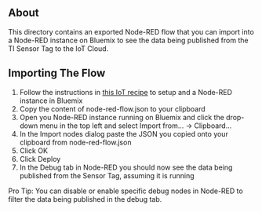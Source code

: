 ## About
This directory contains an exported Node-RED flow that you can import into a Node-RED instance
on Bluemix to see the data being published from the TI Sensor Tag to the IoT Cloud.

## Importing The Flow
1.  Follow the instructions in [this IoT recipe](https://www.ng.bluemix.net/docs/#services/IoT/index.html#iot180) 
to setup and a Node-RED instance in Bluemix
2.  Copy the content of node-red-flow.json to your clipboard
3.  Open you Node-RED instance running on Bluemix and click the drop-down menu in the top
left and select Import from... -> Clipboard...
4.  In the Import nodes dialog paste the JSON you copied onto your clipboard from node-red-flow.json
5.  Click OK
6.  Click Deploy
7.  In the Debug tab in Node-RED you should now see the data being published from the Sensor Tag,
assuming it is running

Pro Tip:  You can disable or enable specific debug nodes in Node-RED to filter the data being published in
the debug tab.